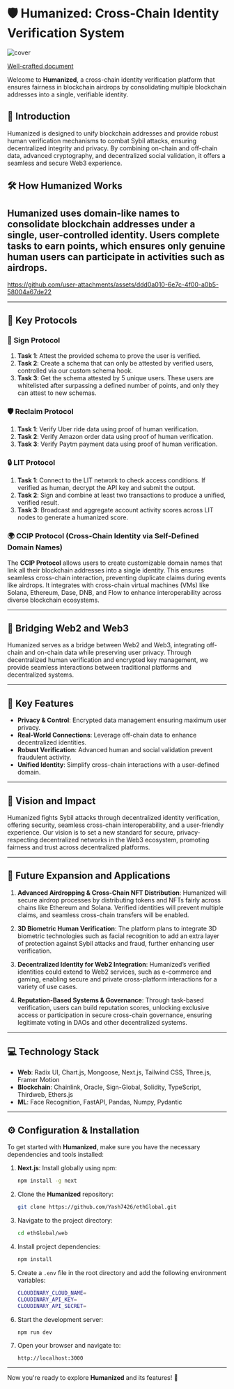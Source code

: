 # 🛡️ **Humanized: Cross-Chain Identity Verification System**

![cover](https://github.com/user-attachments/assets/9946b6d7-279a-4134-ae4f-fc98cea76006)

[Well-crafted document](https://drive.google.com/file/d/1rbG47tGGpYsWcPDiP3e2BgoElbPfcMNg/view?usp=sharing)

Welcome to **Humanized**, a cross-chain identity verification platform that ensures fairness in blockchain airdrops by consolidating multiple blockchain addresses into a single, verifiable identity.

## 🚀 **Introduction**
Humanized is designed to unify blockchain addresses and provide robust human verification mechanisms to combat Sybil attacks, ensuring decentralized integrity and privacy. By combining on-chain and off-chain data, advanced cryptography, and decentralized social validation, it offers a seamless and secure Web3 experience.

## 🛠️ **How Humanized Works**
Humanized uses domain-like names to consolidate blockchain addresses under a single, user-controlled identity. Users complete tasks to earn points, which ensures only genuine human users can participate in activities such as airdrops.
---



https://github.com/user-attachments/assets/ddd0a010-6e7c-4f00-a0b5-58004a67de22



---

## 📝 **Key Protocols**

### 🔐 **Sign Protocol**
1. **Task 1**: Attest the provided schema to prove the user is verified.
2. **Task 2**: Create a schema that can only be attested by verified users, controlled via our custom schema hook.
3. **Task 3**: Get the schema attested by 5 unique users. These users are whitelisted after surpassing a defined number of points, and only they can attest to new schemas.

### 🛡️ **Reclaim Protocol**
1. **Task 1**: Verify Uber ride data using proof of human verification.
2. **Task 2**: Verify Amazon order data using proof of human verification.
3. **Task 3**: Verify Paytm payment data using proof of human verification.

### 🔒 **LIT Protocol**
1. **Task 1**: Connect to the LIT network to check access conditions. If verified as human, decrypt the API key and submit the output.
2. **Task 2**: Sign and combine at least two transactions to produce a unified, verified result.
3. **Task 3**: Broadcast and aggregate account activity scores across LIT nodes to generate a humanized score.

### 🌍 **CCIP Protocol** (Cross-Chain Identity via Self-Defined Domain Names)
The **CCIP Protocol** allows users to create customizable domain names that link all their blockchain addresses into a single identity. This ensures seamless cross-chain interaction, preventing duplicate claims during events like airdrops. It integrates with cross-chain virtual machines (VMs) like Solana, Ethereum, Dase, DNB, and Flow to enhance interoperability across diverse blockchain ecosystems.

---

## 🌉 **Bridging Web2 and Web3**
Humanized serves as a bridge between Web2 and Web3, integrating off-chain and on-chain data while preserving user privacy. Through decentralized human verification and encrypted key management, we provide seamless interactions between traditional platforms and decentralized systems.

---

## 🎯 **Key Features**
- **Privacy & Control**: Encrypted data management ensuring maximum user privacy.
- **Real-World Connections**: Leverage off-chain data to enhance decentralized identities.
- **Robust Verification**: Advanced human and social validation prevent fraudulent activity.
- **Unified Identity**: Simplify cross-chain interactions with a user-defined domain.

---

## 🌟 **Vision and Impact**
Humanized fights Sybil attacks through decentralized identity verification, offering security, seamless cross-chain interoperability, and a user-friendly experience. Our vision is to set a new standard for secure, privacy-respecting decentralized networks in the Web3 ecosystem, promoting fairness and trust across decentralized platforms.

---

## 🔮 **Future Expansion and Applications**

1. **Advanced Airdropping & Cross-Chain NFT Distribution**: Humanized will secure airdrop processes by distributing tokens and NFTs fairly across chains like Ethereum and Solana. Verified identities will prevent multiple claims, and seamless cross-chain transfers will be enabled.
   
2. **3D Biometric Human Verification**: The platform plans to integrate 3D biometric technologies such as facial recognition to add an extra layer of protection against Sybil attacks and fraud, further enhancing user verification.

3. **Decentralized Identity for Web2 Integration**: Humanized’s verified identities could extend to Web2 services, such as e-commerce and gaming, enabling secure and private cross-platform interactions for a variety of use cases.

4. **Reputation-Based Systems & Governance**: Through task-based verification, users can build reputation scores, unlocking exclusive access or participation in secure cross-chain governance, ensuring legitimate voting in DAOs and other decentralized systems.

---

## 💻 **Technology Stack**

- **Web**: Radix UI, Chart.js, Mongoose, Next.js, Tailwind CSS, Three.js, Framer Motion
- **Blockchain**: Chainlink, Oracle, Sign-Global, Solidity, TypeScript, Thirdweb, Ethers.js
- **ML**: Face Recognition, FastAPI, Pandas, Numpy, Pydantic

---

## ⚙️ **Configuration & Installation**

To get started with **Humanized**, make sure you have the necessary dependencies and tools installed:

1. **Next.js**: Install globally using npm:
    ```bash
    npm install -g next
    ```

2. Clone the **Humanized** repository:
    ```bash
    git clone https://github.com/Yash7426/ethGlobal.git
    ```

3. Navigate to the project directory:
    ```bash
    cd ethGlobal/web
    ```

4. Install project dependencies:
    ```bash
    npm install
    ```

5. Create a `.env` file in the root directory and add the following environment variables:

    ```bash
    CLOUDINARY_CLOUD_NAME=
    CLOUDINARY_API_KEY=
    CLOUDINARY_API_SECRET=
    ```

6. Start the development server:
    ```bash
    npm run dev
    ```

7. Open your browser and navigate to:
    ```
    http://localhost:3000
    ```

---

Now you're ready to explore **Humanized** and its features! 🎉
